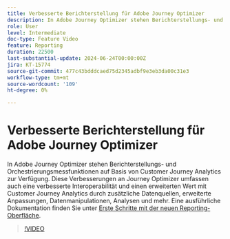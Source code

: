 ```yaml
---
title: Verbesserte Berichterstellung für Adobe Journey Optimizer
description: In Adobe Journey Optimizer stehen Berichterstellungs- und Orchestrierungsmessfunktionen auf Basis von Customer Journey Analytics zur Verfügung. Diese Verbesserungen an Journey Optimizer umfassen auch eine verbesserte Interoperabilität und einen erweiterten Wert mit Customer Journey Analytics durch zusätzliche Datenquellen, erweiterte Anpassungen, Datenmanipulationen, Analysen und mehr.
role: User
level: Intermediate
doc-type: Feature Video
feature: Reporting
duration: 22500
last-substantial-update: 2024-06-24T00:00:00Z
jira: KT-15774
source-git-commit: 477c43bdddcaed75d2345adbf9e3eb3da00c31e3
workflow-type: tm+mt
source-wordcount: '109'
ht-degree: 0%

---
```



# Verbesserte Berichterstellung für Adobe Journey Optimizer

In Adobe Journey Optimizer stehen Berichterstellungs- und Orchestrierungsmessfunktionen auf Basis von Customer Journey Analytics zur Verfügung. Diese Verbesserungen an Journey Optimizer umfassen auch eine verbesserte Interoperabilität und einen erweiterten Wert mit Customer Journey Analytics durch zusätzliche Datenquellen, erweiterte Anpassungen, Datenmanipulationen, Analysen und mehr.
Eine ausführliche Dokumentation finden Sie unter [Erste Schritte mit der neuen Reporting-Oberfläche](https://experienceleague.adobe.com/en/docs/journey-optimizer/using/channel-report/report-gs-cja).

>[!VIDEO](https://video.tv.adobe.com/v/3430413/?learn=on)
